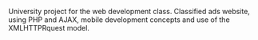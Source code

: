 University project for the web development class. Classified ads website, using PHP and AJAX, mobile development concepts and
use of the XMLHTTPRquest model.
